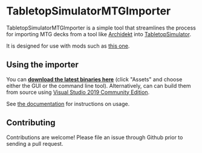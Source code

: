 # TabletopSimulatorMTGImporter

TabletopSimulatorMTGImporter is a simple tool that streamlines the process for importing MTG decks from a tool like [Archidekt](https://archidekt.com/) into [TabletopSimulator](https://store.steampowered.com/). 

It is designed for use with mods such as [this one](https://steamcommunity.com/sharedfiles/filedetails/?id=2246296827).

## Using the importer

You can **[download the latest binaries here](https://github.com/madelson/TabletopSimulatorMTGDeckImporter/releases)** (click "Assets" and choose either the GUI or the command line tool). Alternatively, can can build them from source using [Visual Studio 2019 Community Edition](https://visualstudio.microsoft.com/downloads/).

See [the documentation](docs/instructions.md) for instructions on usage.

## Contributing
 
Contributions are welcome! Please file an issue through Github prior to sending a pull request.
